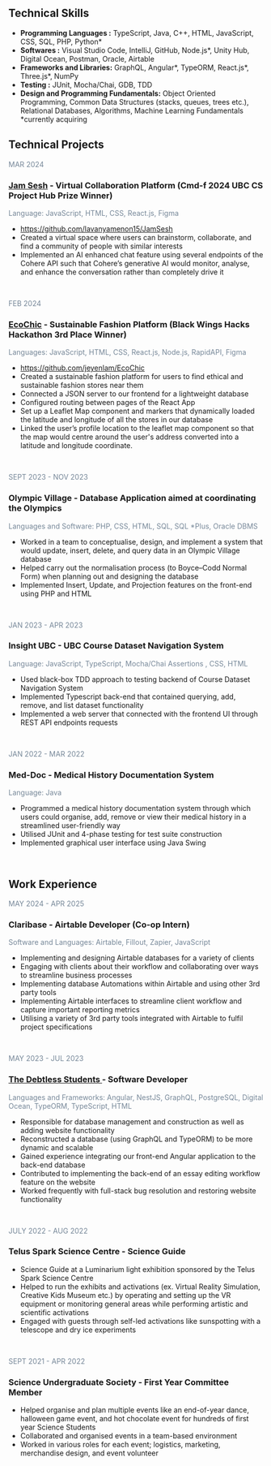 ## Technical Skills
- **Programming Languages :**  TypeScript,  Java,   C++,  HTML,  JavaScript, CSS, SQL, PHP, Python* 
- **Softwares :**   Visual Studio Code,  IntelliJ, GitHub, Node.js*, Unity Hub, Digital Ocean, Postman, Oracle, Airtable 
- **Frameworks and Libraries:** GraphQL, Angular*,  TypeORM, React.js*, Three.js*, NumPy
- **Testing :**  JUnit,    Mocha/Chai,    GDB,    TDD
- **Design and Programming Fundamentals:** Object Oriented Programming, Common Data Structures (stacks, queues, trees etc.), Relational Databases, Algorithms, Machine Learning Fundamentals 
*currently acquiring

## Technical Projects 

<div>
<p style="color:LightSlateGray;"> MAR 2024 </p>
<h3> <a href="https://devpost.com/software/jamsesh">Jam Sesh</a> - Virtual Collaboration Platform (Cmd-f 2024 UBC CS Project Hub Prize Winner) </h3>
<p style="color:LightSlateGray;"> Language: JavaScript,  HTML, CSS, React.js, Figma </p>
</div>

- https://github.com/lavanyamenon15/JamSesh 
- Created a virtual space where users can brainstorm, collaborate, and find a community of people with similar interests 
- Implemented an AI enhanced chat feature using several endpoints of the Cohere API such that Cohere’s generative AI would monitor, analyse, and enhance the conversation rather than completely drive it

<br> 

<div>
<p style="color:LightSlateGray;"> FEB 2024 </p>
<h3><a href="https://devpost.com/software/ecochic-0denl7">EcoChic</a> - Sustainable Fashion Platform (Black Wings Hacks Hackathon 3rd Place Winner)</h3>
<p style="color:LightSlateGray;"> Languages: JavaScript,  HTML, CSS, React.js, Node.js, RapidAPI, Figma </p>
</div>

- https://github.com/jeyenlam/EcoChic 
- Created a sustainable fashion platform for users to find ethical and sustainable fashion stores near them
- Connected a JSON server to our frontend for a lightweight database 
- Configured routing between pages of the React App 
- Set up a Leaflet Map component and markers that dynamically loaded the latitude and longitude of all the stores in our database 
- Linked the user’s profile location to the leaflet map component so that the map would centre around the user's address converted into a latitude and longitude coordinate.

<br>

<div>
<p style="color:LightSlateGray;">SEPT 2023 - NOV 2023</p>
<h3>Olympic Village - Database Application aimed at coordinating the Olympics</h3>
<p style="color:LightSlateGray;">Languages and Software: PHP, CSS, HTML, SQL, SQL *Plus, Oracle DBMS</p>
</div>
  
- Worked in a team to conceptualise, design, and  implement a system that would update, insert, delete,  and query data in an Olympic Village database
- Helped carry out the normalisation process (to Boyce–Codd Normal Form) when planning out and designing the database 
- Implemented Insert, Update, and Projection features on the front-end using PHP and HTML 

<br>

<div>
<p style="color:LightSlateGray;"> JAN 2023 - APR 2023 </p>
<h3> Insight UBC - UBC Course Dataset Navigation  System </h3>
<p style="color:LightSlateGray;"> Language: JavaScript, TypeScript, Mocha/Chai Assertions , CSS, HTML </p>
</div>

- Used black-box TDD approach to testing backend of Course Dataset Navigation System
- Implemented Typescript back-end that contained querying, add, remove, and list dataset functionality 
- Implemented a web server that connected with the frontend UI through REST API endpoints requests  

<br> 

<div>
<p style="color:LightSlateGray;"> JAN 2022 - MAR 2022 </p>
<h3> Med-Doc - Medical History Documentation System </h3>
<p style="color:LightSlateGray;"> Language: Java </p>
</div>

- Programmed a medical history documentation system through which users could organise, add, remove or view their medical history in a streamlined user-friendly  way
- Utilised  JUnit and 4-phase testing for test suite construction 
- Implemented graphical user interface using Java Swing

<br>

## Work Experience 

<div>
<p style="color:LightSlateGray;">MAY 2024 - APR 2025 </p>
<h3>Claribase - Airtable Developer (Co-op Intern) </h3>
<p style="color:LightSlateGray;">Software and Languages: Airtable, Fillout, Zapier, JavaScript </p>
</div>
  
- Implementing and designing Airtable databases for a variety of clients
- Engaging with clients about their workflow and collaborating over ways to streamline business processes 
- Implementing database Automations within Airtable and using other 3rd party tools 
- Implementing Airtable interfaces to streamline client workflow and capture important reporting metrics
- Utilising a variety of 3rd party tools integrated with Airtable to fulfil project specifications  

<br>

<div>
<p style="color:LightSlateGray;"> MAY 2023 - JUL 2023</p>
<h3> <a href="https://thedebtlessstudents.org/"> The Debtless Students </a> - Software Developer
 </h3>
<p style="color:LightSlateGray;"> Languages and Frameworks: Angular, NestJS, GraphQL, PostgreSQL, Digital Ocean, TypeORM, TypeScript, HTML</p>
</div>

- Responsible for database management and construction as well as adding website functionality
- Reconstructed a  database (using GraphQL and TypeORM) to be more dynamic and scalable 
- Gained experience integrating our front-end Angular application to the back-end database 
- Contributed to implementing the back-end of an essay editing workflow feature on the website 
- Worked frequently with full-stack bug resolution and restoring website functionality

<br>

<div>
<p style="color:LightSlateGray;"> JULY 2022 - AUG 2022 </p>
<h3>Telus Spark Science Centre - Science Guide</h3>
</div>

- Science Guide at a Luminarium light exhibition sponsored by the Telus Spark Science Centre
- Helped  to run the exhibits and activations (ex. Virtual Reality Simulation, Creative Kids Museum etc.) by operating and setting up the VR equipment or monitoring general areas while performing artistic and scientific activations
- Engaged with guests through self-led activations like sunspotting with a telescope and dry ice experiments

<br>

<div>
<p style="color:LightSlateGray;">SEPT 2021 - APR 2022</p>
<h3> Science Undergraduate Society - First Year Committee Member </h3>
</div>

- Helped organise and plan multiple events like an end-of-year dance, halloween game event, and hot chocolate event for hundreds of first year Science Students
- Collaborated and organised events in a team-based environment 
- Worked in various roles for each event;  logistics, marketing, merchandise design, and event volunteer


